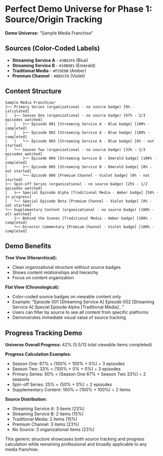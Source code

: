 # Perfect Demo Universe for Phase 1: Source/Origin Tracking

**Demo Universe:** "Sample Media Franchise"

## Sources (Color-Coded Labels)

- **Streaming Service A** - `#3B82F6` (Blue)
- **Streaming Service B** - `#10B981` (Emerald)
- **Traditional Media** - `#F59E0B` (Amber)
- **Premium Channel** - `#8B5CF6` (Violet)

## Content Structure

```
Sample Media Franchise/
├── Primary Series (organizational - no source badge) [0% - calculated]
│   ├── Season One (organizational - no source badge) [67% - 2/3 episodes watched]
│   │   ├── Episode 001 [Streaming Service A - Blue badge] [100% - completed]
│   │   ├── Episode 002 [Streaming Service A - Blue badge] [100% - completed]
│   │   └── Episode 003 [Streaming Service A - Blue badge] [0% - not started]
│   └── Season Two (organizational - no source badge) [33% - 1/3 episodes watched]
│       ├── Episode 004 [Streaming Service B - Emerald badge] [100% - completed]
│       ├── Episode 005 [Streaming Service B - Emerald badge] [0% - not started]
│       └── Episode 006 [Premium Channel - Violet badge] [0% - not started]
├── Spin-off Series (organizational - no source badge) [25% - 1/2 episodes watched]
│   ├── Special Episode Alpha [Traditional Media - Amber badge] [50% - in progress]
│   └── Special Episode Beta [Premium Channel - Violet badge] [0% - not started]
└── Supplementary Content (organizational - no source badge) [100% - all watched]
    ├── Behind the Scenes [Traditional Media - Amber badge] [100% - completed]
    └── Director Commentary [Premium Channel - Violet badge] [100% - completed]
```

## Demo Benefits

**Tree View (Hierarchical):**

- Clean organizational structure without source badges
- Shows content relationships and hierarchy
- Focus on content organization

**Flat View (Chronological):**

- Color-coded source badges on viewable content only
- Example: "Episode 001 [Streaming Service A] Episode 002 [Streaming Service A] Special Episode Alpha [Traditional Media]..."
- Users can filter by source to see all content from specific platforms
- Demonstrates immediate visual value of source tracking

## Progress Tracking Demo

**Universe Overall Progress:** 42% (5.5/13 total viewable items completed)

**Progress Calculation Examples:**

- Season One: 67% = (100% + 100% + 0%) ÷ 3 episodes
- Season Two: 33% = (100% + 0% + 0%) ÷ 3 episodes
- Primary Series: 50% = (Season One 67% + Season Two 33%) ÷ 2 seasons
- Spin-off Series: 25% = (50% + 0%) ÷ 2 episodes
- Supplementary Content: 100% = (100% + 100%) ÷ 2 items

**Source Distribution:**

- Streaming Service A: 3 items (23%)
- Streaming Service B: 2 items (15%)
- Traditional Media: 2 items (15%)
- Premium Channel: 3 items (23%)
- No Source: 3 organizational items (23%)

This generic structure showcases both source tracking and progress calculation while remaining professional and broadly applicable to any media franchise.
